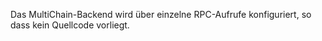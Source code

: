 Das MultiChain-Backend wird über einzelne RPC-Aufrufe konfiguriert, so dass kein Quellcode vorliegt.
